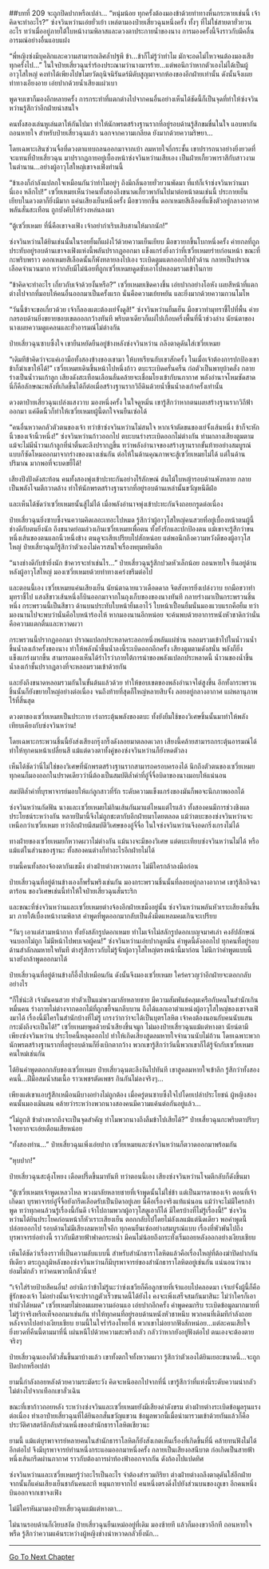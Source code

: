 ##บทที่ 209 จะถูกปิดปากหรือเปล่า...
“หนุ่มน้อย ทุกครั้งต้องมองข้าด้วยท่าทางหื่นกระหายเช่นนี้ เจ้าคิดจะทำอะไร?” ซ่งจวินหว่านเอ่ยยั่วเย้า เหล่ตามองป๋ายเสี่ยวฉุนหนึ่งครั้ง ทั้งๆ ที่ไม่ใช่สายตายั่วยวนอะไร ทว่าเมื่ออยู่ภายใต้ใบหน้างามพิลาสและดวงตาประกายน้ำของนาง การมองครั้งนี้จึงราวกับมีคลื่นอารมณ์อย่างอื่นแอบแฝง

“พี่หญิงซ่งมีบุคลิกและความสามารถเลิศล้ำปฐพี ข้า...ข้าก็ไม่รู้ว่าทำไม มักจะอดไม่ไหวจนต้องมองเสียทุกครั้งไป...” ในใจป๋ายเสี่ยวฉุนร่ำร้องประณามว่านางมารร้าย...แต่พอนึกว่าหากตัวเองไม่ได้เป็นผู้อาวุโสใหญ่ คงทำได้เพียงไปขโมยวัตถุนิจนิรันดร์มิดับสูญมาจากห้องของอีกฝ่ายเท่านั้น ดังนั้นจึงเผยท่าทางเอียงอาย เอ่ยปากด้วยน้ำเสียงแผ่วเบา

พูดจบเขาก็มองอีกหลายครั้ง การกระทำที่แตกต่างไปจากคนอื่นอย่างเห็นได้ชัดนี้ก็เป็นจุดที่ทำให้ซ่งจวินหว่านรู้สึกว่าอีกฝ่ายน่าสนใจ

คนทั้งสองเล่นหูเล่นตาให้กันไปมา ทำให้นักพรตสร้างฐานรากที่อยู่รอบด้านรู้สึกขมขื่นในใจ แอบพากันถอนหายใจ สำหรับป๋ายเสี่ยวฉุนแล้ว นอกจากความเกลียด ยังมากด้วยความริษยา...

โดยเฉพาะเสินซ่วนจื่อที่ดวงตาแทบถลนออกมาจากเบ้า ลมหายใจถี่กระชั้น เขาปรารถนาอย่างยิ่งยวดที่จะแทนที่ป๋ายเสี่ยวฉุน มาปรากฏกายอยู่เบื้องหน้าซ่งจวินหว่านเสียเอง เป็นฝ่ายเกี้ยวพาราสีกับสาวงามในตำนาน...อย่างผู้อาวุโสใหญ่เขาจงเฟิงท่านนี้

“ข้าเองก็กำลังแปลกใจเหมือนกันว่าทำไมอยู่ๆ ถึงมีกลิ่นอายยั่วยวนพัดมา ที่แท้ก็เจ้าซ่งจวินหว่านมานี่เอง หลีกไป!” เซวี่ยเหมยเห็นว่าคนทั้งสองถึงขนาดเกี้ยวพากันไปมาต่อหน้าตนเช่นนี้ ประกายเย็นเยียบในดวงตาก็ยิ่งมีมาก แค่นเสียงเย็นหนึ่งครั้ง มือขวายกขึ้น ดอกเหมยสีเลือดที่แข็งตัวอยู่กลางอากาศพลันสั่นสะเทือน ถูกบังคับให้ร่วงหล่นลงมา

“ตู้เซวี่ยเหมย ที่นี่คือเขาจงเฟิง เจ้าอย่ากำเริบเสิบสานให้มากนัก!”

ซ่งจวินหว่านได้ยินเช่นนั้นในรอยยิ้มก็แฝงไว้ด้วยความเย็นเยียบ มือขวายกขึ้นโบกหนึ่งครั้ง ค่ายกลที่ถูกประทับอยู่รอบด้านเขาจงเฟิงแห่งนี้พลันปรากฏออกมา แข็งแกร่งยิ่งกว่าที่เซวี่ยเหมยร่ายก่อนหน้า ขณะที่กะพริบพราว ดอกเหมยสีเลือดนั้นก็พังทลายลงไปเอง ระเบิดตูมแตกออกไปทั่วด้าน กลายเป็นปราณเลือดจำนวนมาก ทว่ากลับมีไม่น้อยที่ถูกเซวี่ยเหมยดูดซับเอาไปหลอมรวมเข้าในกาย

“ข้าคิดจะทำอะไร เกี่ยวกับเจ้าด้วยงั้นหรือ?” เซวี่ยเหมยเชิดคางขึ้น เอ่ยปากอย่างโอหัง เผยสีหน้าที่แตกต่างไปจากที่มอบให้คนอื่นออกมาเป็นครั้งแรก นั่นคือความเย้ยหยัน และยิ่งมากด้วยความกวนโมโห

“วันนี้ข้าจะขอเกี่ยวด้วย เจ้าก็ลองแตะต้องเย่จั้งดูสิ!” ซ่งจวินหว่านยิ้มเย็น มือขวาทำมุทราชี้ไปที่พื้น ค่ายกลรอบด้านยิ่งขยายขอบเขตออกกว้างทันที พริบตาเดียวก็แผ่ไปเกือบครึ่งพื้นที่นิ้วช่วงล่าง นัยน์ตาของนางเผยความดูแคลนและยั่วอารมณ์ไม่ต่างกัน

ป๋ายเสี่ยวฉุนซาบซึ้งใจ เขายืนหยัดยืนอยู่ข้างหลังซ่งจวินหว่าน ถลึงตาดุดันใส่เซวี่ยเหมย

“เดิมทีข้าคิดว่าจะแค่เอามือทั้งสองข้างของเขามา ให้บทเรียนกับเขาสักครั้ง ในเมื่อเจ้าต้องการปกป้องเขา ข้าก็ฆ่าเขาให้ได้!” เซวี่ยเหมยเดินขึ้นหน้าไปหนึ่งก้าว ตบะระเบิดครั่นครืน ก่อตัวเป็นพายุบ้าคลั่ง กลายร่างเป็นน้ำวนเก้าลูก เสียงดังสะเทือนเลือนลั่นคล้ายจะเชื่อมโยงเข้ากับนภากาศ พลังอำนาจโหมซัดสาด นี่ก็คือลักษณะพลังที่เกิดขึ้นได้ก็ต่อเมื่อสร้างฐานรากวิถีดินด้วยน้ำขึ้นน้ำลงเก้าครั้งเท่านั้น

ดวงตาป๋ายเสี่ยวฉุนเปล่งแสงวาบ มองหนึ่งครั้ง ในใจดูหมิ่น เขารู้สึกว่าหากตนเผยสร้างฐานรากวิถีฟ้าออกมา แค่ดีดนิ้วก็ทำให้เซวี่ยเหมยผู้นี้ตกใจจนยืนเซ่อได้

“คนอื่นหวาดกลัวตัวตนของเจ้า ทว่าข้าซ่งจวินหว่านไม่สนใจ หากเจ้าตัดขนของเย่จั้งเส้นหนึ่ง ข้าก็จะหักนิ้วของเจ้านิ้วหนึ่ง!” ซ่งจวินหว่านก้าวออกไป ตบะบนร่างระเบิดออกไม่ต่างกัน ท่ามกลางเสียงตูมตาม แม้จะไม่มีน้ำวนเก้าลูกที่น่าตื่นตะลึงปรากฏขึ้น ทว่าพลังอำนาจของสร้างฐานรากขั้นท้ายอย่างสมบูรณ์แบบก็ซัดโหมออกมาจากร่างของนางเช่นกัน ต่อให้ในด้านคุณภาพจะสู้เซวี่ยเหมยไม่ได้ แต่ในด้านปริมาณ มากพอที่จะบดขยี้ได้!

เสียงปึงปังดังสะท้อน คนทั้งสองพุ่งเข้าปะทะกันอย่างไร้ลักษณ์ ต้นไม้ใบหญ้ารอบด้านพังทลาย กลายเป็นพลังโจมตีกวาดล้าง ทำให้นักพรตสร้างฐานรากที่อยู่รอบด้านเหล่านั้นขวัญหนีดีฝ่อ

และเห็นได้ชัดว่าเซวี่ยเหมยนั้นสู้ไม่ได้ เมื่อพลังอำนาจพุ่งเข้าปะทะกันจึงถอยกรูดต่อเนื่อง

ป๋ายเสี่ยวฉุนยิ่งซาบซึ้งจนความคิดเลอะเทอะไปหมด รู้สึกว่าผู้อาวุโสใหญ่คนสวยที่อยู่เบื้องหน้าตนผู้นี้ช่างดีกับตนยิ่งนัก ถึงขนาดย่อมล่วงเกินเซวี่ยเหมยเพื่อตน ทั้งยังรักและปกป้องตน แม้เขาจะรู้สึกว่าขนหนึ่งเส้นของตนแลกนิ้วหนึ่งข้าง ตนดูจะเสียเปรียบไปสักหน่อย แต่พอนึกถึงความหวังดีของผู้อาวุโสใหญ่ ป๋ายเสี่ยวฉุนก็รู้สึกว่าตัวเองไม่ควรสนใจเรื่องหยุมหยิมอีก

“นางช่างดีกับข้ายิ่งนัก ข้าควรจะทำเช่นไร...” ป๋ายเสี่ยวฉุนรู้สึกปวดหัวเล็กน้อย ถอนหายใจ ยืนอยู่ด้านหลังผู้อาวุโสใหญ่ มองเซวี่ยเหมยด้วยท่าทางเคร่งขรึมต่อไป

และตอนนี้เอง เซวี่ยเหมยแค่นเสียงเย็น นัยน์ตาฉายแววเดือดดาล จิตสังหารยิ่งเปล่งวาบ ยกมือขวาทำมุทราชี้ไป แสงสีขาวเส้นหนึ่งก็บินออกมาจากในถุงเก็บของของนางทันที กลายร่างมาเป็นกระพรวนชิ้นหนึ่ง กระพรวนนี้เป็นสีขาว ด้านบนประทับใบหน้ายิ้มเอาไว้ ใบหน้าเปื้อนยิ้มนั่นมองแวบแรกคือยิ้ม ทว่ามองนานไปจะพบว่านั่นคือใบหน้าร้องไห้ หากมองนานอีกหน่อย จะค้นพบด้วยอาการหนังหัวชาดิกว่านั่นคือความแตกตื่นและหวาดผวา

กระพรวนนี้ปรากฏออกมา ปราณแปลกประหลาดระลอกหนึ่งพลันแผ่ซ่าน หลอมรวมเข้าไปในน้ำวนน้ำขึ้นน้ำลงเก้าครั้งของนาง ทำให้พลังน้ำขึ้นน้ำลงนี้ระเบิดออกอีกครั้ง เสียงตูมตามดังสนั่น พลังก็ยิ่งแข็งแกร่งมากขึ้น สามารถมองเห็นได้รำไรว่าภายใต้การนำของพลังแปลกประหลาดนี้ น้ำวนของน้ำขึ้นน้ำลงเก้าชั้นปรากฏลางที่จะหลอมรวมเข้าด้วยกัน

และยังถึงขนาดหลอมรวมกันในขั้นต้นแล้วด้วย ทำให้ขอบเขตของพลังอำนาจไต่สูงขึ้น อีกทั้งกระพรวนชิ้นนั้นก็ยังขยายใหญ่อย่างต่อเนื่อง จนถึงท้ายที่สุดก็ใหญ่หลายสิบจั้ง ลอยอยู่กลางอากาศ แผ่พลานุภาพไร้ที่สิ้นสุด

ดวงตาของเซวี่ยเหมยเป็นประกาย เร่งกระตุ้นพลังของตบะ ทั้งยังยืมใช้ของวิเศษชิ้นนั้นมาทำให้พลังเทียบเคียงกับซ่งจวินหว่าน!

โดยเฉพาะกระพวนชิ้นนี้ยังส่งเสียงกรุ๊งกริ๊งดังลอยมาตลอดเวลา เสียงนี้คล้ายสามารถกระตุ้นอารมณ์ได้ ทำให้ทุกคนหน้าเปลี่ยนสี แม้แต่ดวงตาทั้งคู่ของซ่งจวินหว่านก็ยังหดตัวลง

เห็นได้ชัดว่านี่ไม่ใช่ของวิเศษที่นักพรตสร้างฐานรากสามารถครอบครองได้ นึกถึงตัวตนของเซวี่ยเหมย ทุกคนก็มองออกในปราดเดียวว่านี่ต้องเป็นสมบัติล้ำค่าที่อู๋จี๋จื่อบิดาของนางมอบให้แน่นอน

สมบัติล้ำค่าที่บุรพาจารย์มอบให้แก่ลูกสาวที่รัก ระดับความแข็งแกร่งของมันก็พอจะนึกภาพออกได้

ซ่งจวินหว่านกัดฟัน นางและเซวี่ยเหมยไม่กินเส้นกันมาแต่ไหนแต่ไรแล้ว ทั้งสองคนมีการช่วงชิงผลประโยชน์ระหว่างกัน หลายปีมานี้จึงไม่ถูกชะตากับอีกฝ่ายมาโดยตลอด แม้ว่าตบะของซ่งจวินหว่านจะเหนือกว่าเซวี่ยเหมย ทว่าอีกฝ่ายมีสมบัติวิเศษของอู๋จี๋จื่อ ในใจซ่งจวินหว่านจึงอดกริ่งเกรงไม่ได้ 

ทางฝ่ายของเซวี่ยเหมยก็หวาดผวาไม่ต่างกัน แม้นางจะมีของวิเศษ แต่ตบะเทียบซ่งจวินหว่านไม่ได้ หรือแม้แต่ในส่วนของฐานะ ทั้งสองคนต่างก็ทำอะไรอีกฝ่ายไม่ได้

ยามนี้คนทั้งสองจ้องตากันเขม็ง ต่างฝ่ายต่างหวาดเกรง ไม่มีใครกล้าลงมือก่อน

ป๋ายเสี่ยวฉุนที่อยู่ด้านข้างเองก็พรั่นพรึงเช่นกัน มองกระพรวนชิ้นนั้นที่ลอยอยู่กลางอากาศ เขารู้สึกอิจฉาตาร้อน ของวิเศษเช่นนี้ทำให้ใจป๋ายเสี่ยวฉุนสั่นระริก

และขณะที่ซ่งจวินหว่านและเซวี่ยเหมยต่างจ้องอีกฝ่ายเขม็งอยู่นั้น ซ่งจวินหว่านพลันหัวเราะเสียงเย็นขึ้นมา ภายใต้เบื้องหน้างามพิลาส คำพูดที่พูดออกมากลับเป็นดั่งมีดแหลมคมเกินจะเปรียบ

“วันๆ เอาแต่สวมหน้ากาก ทั้งยังสลักรูปดอกเหมย ทำไมเจ้าไม่สลักรูปดอกเบญจมาศเล่า คงอัปลักษณ์จนบอกไม่ถูก ไม่มีหน้าไปพบเจอผู้คน!” ซ่งจวินหว่านเอ่ยปากดูหมิ่น คำพูดนี้ดังออกไป ทุกคนที่อยู่รอบด้านสำลักลมหายใจทันที ต่างรู้สึกราวกับไม่รู้จักผู้อาวุโสใหญ่ตรงหน้านี้มาก่อน ไม่นึกว่าคำพูดแบบนี้นางยังกล้าพูดออกมาได้

ป๋ายเสี่ยวฉุนที่อยู่ด้านข้างก็อึ้งไปเหมือนกัน ดังนั้นจึงมองเซวี่ยเหมย ใคร่ครวญว่าอีกฝ่ายจะตอกกลับอย่างไร

“ก็ใช่น่ะสิ เจ้ามันคนสวย ทำตัวเป็นแม่พวงมาลัยหลายชาย มีความสัมพันธ์คลุมเครือกับคนในสำนักเกินหมื่นคน ร่างกายไม่ต่างจากดอกไม้ที่ถูกขยี้จนกลีบบาน ถึงได้แลกเอาตำแหน่งผู้อาวุโสใหญ่ของเขาจงเฟิงมาได้ เรื่องนี้มีใครในสำนักบ้างที่ไม่รู้ เกรงว่ากว่าจะได้เป็นบุตรโลหิต เจ้าคงต้องนอนกับคนนับแสนกระมังถึงจะเป็นได้!” เซวี่ยเหมยพูดด้วยน้ำเสียงขึ้นจมูก ไม่มองป๋ายเสี่ยวฉุนแม้แต่หางตา นัยน์ตามีเพียงซ่งจวินหว่าน ประโยคนี้หลุดออกไป ทำให้เกิดเสียงสูดลมหายใจจำนวนนับไม่ถ้วน โดยเฉพาะพวกนักพรตสร้างฐานรากที่อยู่รอบด้านก็ยิ่งเบิกตากว้าง พวกเขารู้สึกว่าวันนี้พวกเขาก็ได้รู้จักกับเซวี่ยเหมยคนใหม่เช่นกัน

ได้ยินคำพูดตอกกลับของเซวี่ยเหมย ป๋ายเสี่ยวฉุนตะลึงงันไปทันที เขาสูดลมหายใจเข้าลึก รู้สึกว่าทั้งสองคนนี้...ฝีมือสมน้ำสมเนื้อ ราวเพชรตัดเพชร กินกันไม่ลงจริงๆ...

เพียงแต่เขาแอบรู้สึกเหมือนมีบางอย่างไม่ถูกต้อง เมื่อครู่ตนซาบซึ้งใจไปโดยเปล่าประโยชน์ ผู้หญิงสองคนนั้นมองเมินตน คล้ายว่าระหว่างพวกนางสองคนมีความแค้นต่อกันอยู่แล้ว...

“ไม่ถูกสิ ข้าต่างหากถึงจะเป็นจุดสำคัญ ทำไมพวกนางถึงลืมข้าไปเสียได้?” ป๋ายเสี่ยวฉุนกะพริบตาปริบๆ ใจอยากจะเอ่ยเตือนเสียหน่อย

“ทั้งสองท่าน...” ป๋ายเสี่ยวฉุนเพิ่งเอ่ยปาก เซวี่ยเหมยและซ่งจวินหว่านก็ตวาดออกมาพร้อมกัน

“หุบปาก!”

ป๋ายเสี่ยวฉุนสะดุ้งโหยง เดือดปรี๊ดขึ้นมาทันที ทว่าตอนนี้เอง เสียงซ่งจวินหว่านโจมตีกลับก็ดังขึ้นมา

“ตู้เซวี่ยเหมยเจ้าพูดเหลวไหล พวงมาลัยหลายชายที่เจ้าพูดนั้นไม่ใช่ข้า แต่เป็นมารดาของเจ้า ตอนที่เจ้าเกิดมา บุรพาจารย์อู๋จี๋จื่อยังกรีดเลือดรับเป็นบิดาอยู่เลย นี่คือเรื่องจริงแท้แน่นอน แม้ว่าจะไม่มีใครกล้าพูด ทว่าทุกคนล้วนรู้เรื่องนี้กันดี เจ้าไปถามพวกผู้อาวุโสดูเอาก็ได้ มีใครบ้างที่ไม่รู้เรื่องนี้!” ซ่งจวินหว่านได้ยินประโยคก่อนหน้าก็หัวเราะเสียงเย็น ตอกกลับไปโดยไม่ลังเลแม้แต่นิดเดียว พอคำพูดนี้ปล่อยออกไป รอบด้านไม่มีเสียงลมหายใจอีก ทุกคนยืนเซ่ออย่างสมบูรณ์แบบ เรื่องที่พัวพันไปถึงบุรพาจารย์อย่างนี้ ราวกับมีสายฟ้าฟาดกระหน่ำ มีคนไม่น้อยถึงกระทั่งเริ่มถอยหลังออกอย่างเงียบเชียบ

เห็นได้ชัดว่าเรื่องราวที่เป็นความลับแบบนี้ สำหรับสำนักธาราโลหิตแล้วคือเรื่องใหญ่ที่ต้องฆ่าปิดปากกันทีเดียว ตระกูลภูมิหลังของซ่งจวินหว่านก็มีบุรพาจารย์ของสำนักธาราโลหิตอยู่เช่นกัน แน่นอนว่านางย่อมไม่กลัว ทว่าคนพวกนี้กลัวนี่นา!

“เจ้าใส่ร้ายป้ายสีคนอื่น! อย่านึกว่าข้าไม่รู้นะว่าซ่งเชวียก็คือลูกชายที่เจ้าแอบไปคลอดมา เจ้าเย่จั้งผู้นี้ก็คือชู้รักของเจ้า ไม่อย่างนั้นเจ้าจะปรากฏตัวเร็วขนาดนี้ได้ยังไง คงจะเพิ่งเสร็จสมกันมาสินะ ไม่ว่าใครก็เอาทำผัวได้หมด” เซวี่ยเหมยไม่ยอมเผยความอ่อนแอ เอ่ยปากอีกครั้ง คำพูดคมกริบ ระเบิดข้อมูลมากมายที่ไม่รู้ว่าจริงหรือเท็จออกมาเช่นกัน ทำให้ทุกคนที่อยู่รอบด้านหนังหัวชาหนึบ พวกคนที่เดิมทีกำลังถอยหลังจากไปอย่างเงียบเชียบ ยามนี้ในใจร่ำร้องโหยไห้ พวกเขาไม่อยากฟังสักหน่อย...แต่ละคนเสียใจยิ่งยวดที่คืนนี้ตามมาที่นี่ เผ่นหนีไปด้วยความสะพรึงกลัว กลัวว่าหากยังอยู่ฟังต่อไป ตนเองจะต้องตายจริงๆ

ป๋ายเสี่ยวฉุนเองก็ตัวสั่นขึ้นมาบ้างแล้ว เขาทั้งตกใจทั้งหวาดผวา รู้สึกว่าตัวเองได้ยินเยอะขนาดนี้...จะถูกปิดปากหรือเปล่า

ยามนี้กำลังถอยหลังด้วยความระมัดระวัง คิดจะหนีออกไปจากที่นี่ เขารู้สึกว่าที่แห่งนี้ระดับความน่ากลัวไม่ต่างไปจากเทือกเขาลั่วเฉิน

ขณะที่เขาก้าวถอยหลัง ระหว่างซ่งจวินและเซวี่ยเหมยยังมีเสียงด่าดังขรม ต่างฝ่ายต่างระเบิดข้อมูลรุนแรง ต่อเนื่อง ทำเอาป๋ายเสี่ยวฉุนที่ได้ยินอกสั่นขวัญแขวน ข้อมูลพวกนี้เมื่อนำมารวมเข้าด้วยกันแล้วก็คือประวัติศาสตร์ลึกลับส่วนหนึ่งของสำนักธาราโลหิตเชียวนะ 

ยามนี้ แม้แต่บุรพาจารย์หลายคนในสำนักธาราโลหิตก็ยังสังเกตเห็นเรื่องที่เกิดขึ้นที่นี่ คล้ายทนฟังไม่ได้อีกต่อไป จึงมีบุรพาจารย์ท่านหนึ่งกระแอมออกมาหนึ่งครั้ง กลายเป็นเสียงอสนีบาต ก่อเกิดเป็นสายฟ้าหนึ่งเส้นกรีดผ่านภากาศ ราวกับต้องการผ่าท้องฟ้าออกจากกัน ดังก้องไปแปดทิศ

ซ่งจวินหว่านและเซวี่ยเหมยรู้ว่าอะไรเป็นอะไร จำต้องสำรวมกิริยา ต่างฝ่ายต่างถลึงตาดุดันใส่อีกฝ่าย จากนั้นก็แค่นเสียงเย็นชากันคนละที หมุนกายจากไป คนหนึ่งตรงดิ่งไปยังส่วนบนของภูเขา อีกคนหนึ่งบินออกจากเขาจงเฟิง

ไม่มีใครหันมามองป๋ายเสี่ยวฉุนแม้แต่หางตา...

ไม่นานรอบด้านก็เงียบสงัด ป๋ายเสี่ยวฉุนยืนเหม่ออยู่ที่เดิม มองซ้ายที แล้วก็มองขวาอีกที ถอนหายใจพรืด รู้สึกว่าความแค้นระหว่างผู้หญิงช่างน่าหวาดกลัวยิ่งนัก...  

------



[Go To Next Chapter]( ./27.md)